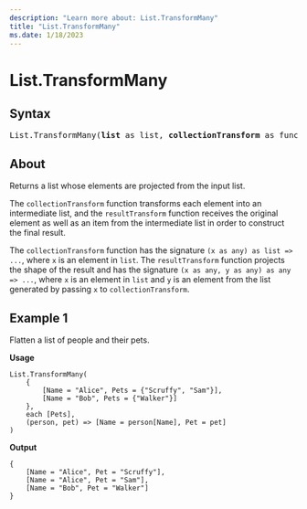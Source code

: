 ```yaml
---
description: "Learn more about: List.TransformMany"
title: "List.TransformMany"
ms.date: 1/18/2023
---
```

# List.TransformMany

## Syntax

<pre>
List.TransformMany(<b>list</b> as list, <b>collectionTransform</b> as function, <b>resultTransform</b> as function) as list
</pre>

## About

Returns a list whose elements are projected from the input list.

The `collectionTransform` function transforms each element into an intermediate list, and the `resultTransform` function receives the original element as well as an item from the intermediate list in order to construct the final result.

The `collectionTransform` function has the signature `(x as any) as list => ...`, where `x` is an element in `list`. The `resultTransform` function projects the shape of the result and has the signature `(x as any, y as any) as any => ...`, where `x` is an element in `list` and `y` is an element from the list generated by passing `x` to `collectionTransform`.

## Example 1

Flatten a list of people and their pets.

**Usage**

```powerquery-m
List.TransformMany(
    {
        [Name = "Alice", Pets = {"Scruffy", "Sam"}],
        [Name = "Bob", Pets = {"Walker"}]
    },
    each [Pets],
    (person, pet) => [Name = person[Name], Pet = pet]
)
```

**Output**

```powerquery-m
{
    [Name = "Alice", Pet = "Scruffy"],
    [Name = "Alice", Pet = "Sam"],
    [Name = "Bob", Pet = "Walker"]
}
```

